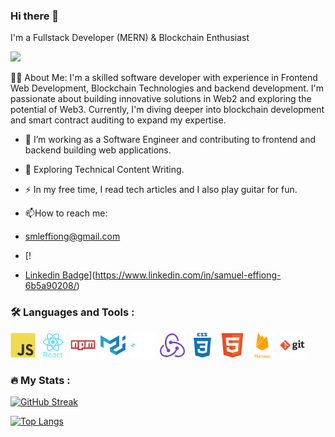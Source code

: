 ### Hi there 👋
I'm a Fullstack Developer (MERN) & Blockchain Enthusiast

<div id="header" aling="center">
  <img src ="https://media.giphy.com/media/lP8xu5t2DLGG045H8F/giphy.gif" width="30%"/>
</div>

👨‍💻 About Me:
I'm a skilled software developer with experience in Frontend Web Development, Blockchain Technologies and backend development. I'm passionate about building innovative solutions in Web2 and exploring the potential of Web3. Currently, I'm diving deeper into blockchain development and smart contract auditing to expand my expertise.

- :telescope: I’m working as a Software Engineer and contributing to frontend and backend building web applications.

- :seedling: Exploring Technical Content Writing.

- :zap: In my free time, I read tech articles and I also play guitar for fun.

- :mailbox:How to reach me:
- smleffiong@gmail.com
- [!
- [Linkedin Badge](https://img.shields.io/badge/-Samuel-blue?style=flat&logo=Linkedin&logoColor=white)](https://www.linkedin.com/in/samuel-effiong-6b5a90208/)



### :hammer_and_wrench: Languages and Tools :
<div>
 <img src="https://github.com/devicons/devicon/blob/master/icons/javascript/javascript-original.svg" title="JavaScript" alt="JavaScript" width="40" height="40"/>&nbsp;
  <img src="https://github.com/devicons/devicon/blob/master/icons/react/react-original-wordmark.svg" title="React" alt="React" width="40" height="40"/>&nbsp;
  <img src="https://github.com/devicons/devicon/blob/master/icons/npm/npm-original-wordmark.svg" title="npm" alt="npm" width="40" height="40"/>&nbsp;
  <img src="https://github.com/devicons/devicon/blob/master/icons/materialui/materialui-original.svg" title="Material UI" alt="Material UI" width="40" height="40"/>&nbsp;
  <img src="https://github.com/devicons/devicon/blob/master/icons/tailwindcss/tailwindcss-original-wordmark.svg" title="Tailwind css" alt="Material UI" width="40" height="40"/>&nbsp;
   <img src="https://github.com/devicons/devicon/blob/master/icons/redux/redux-original.svg" title="Redux" alt="Redux " width="40" height="40"/>&nbsp;
  <img src="https://github.com/devicons/devicon/blob/master/icons/css3/css3-plain-wordmark.svg"  title="CSS3" alt="CSS" width="40" height="40"/>&nbsp;
  <img src="https://github.com/devicons/devicon/blob/master/icons/html5/html5-original.svg" title="HTML5" alt="HTML" width="40" height="40"/>&nbsp;
  <img src="https://github.com/devicons/devicon/blob/master/icons/firebase/firebase-plain-wordmark.svg" title="Firebase" alt="Firebase" width="40" height="40"/>&nbsp;
  <img src="https://github.com/devicons/devicon/blob/master/icons/git/git-original-wordmark.svg" title="Git" **alt="Git" width="40" height="40"/>
</div>

### :fire: My Stats :
[![GitHub Streak](http://github-readme-streak-stats.herokuapp.com?user=fiokee&theme=radical)](https://git.io/streak-stats)

[![Top Langs](https://github-readme-stats.vercel.app/api/top-langs/?username=fiokee&layout=compact&theme=vision-friendly-dark)](https://github.com/anuraghazra/github-readme-stats)
 
  


